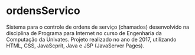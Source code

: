 # ordensServico
Sistema para o controle de ordens de serviço (chamados) desenvolvido na disciplina de Programa para Internet no curso de Engenharia da Computação da Univates. Projeto realizado no ano de 2017, utilizando HTML, CSS, JavaScprit, Java e JSP (JavaServer Pages). 

